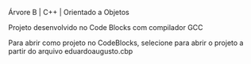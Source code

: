 Árvore B | C++ | Orientado a Objetos

Projeto desenvolvido no Code Blocks com compilador GCC

Para abrir como projeto no CodeBlocks, selecione para abrir o projeto a partir do arquivo eduardoaugusto.cbp

